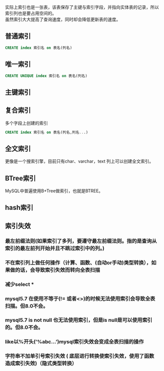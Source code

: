 
实际上索引也是一张表，该表保存了主键与索引字段，并指向实体表的记录，所以索引列也是要占用空间的。  
虽然索引大大提高了查询速度，同时却会降低更新表的速度。  

## 普通索引
```sql
CREATE index 索引名 on 表名(列名)
```
## 唯一索引
```sql
CREATE UNIQUE index 索引名 on 表名(列名)
```
## 主键索引

## 复合索引
多个字段上创建的索引
```sql
CREATE index 索引名 on 表名(列名,列名...)
```
## 全文索引
更像是一个搜索引擎，目前只有char、varchar，text 列上可以创建全文索引。

## BTree索引
MySQL中普遍使用B+Tree做索引，也就是BTREE。
## hash索引

## 索引失效

### 最左前缀法则(如果索引了多列，要遵守最左前缀法则。指的是查询从索引的最左前列开始并且不跳过索引中的列。)
### 不在索引列上做任何操作（计算、函数、(自动or手动)类型转换），如果做的话，会导致索引失效而转向全表扫描

### 减少select *
### mysql5.7 在使用不等于(!= 或者<>)的时候无法使用索引会导致全表扫描。但8.0不会。
### mysql5.7 is not null 也无法使用索引，但是is null是可以使用索引的。但8.0不会。
### like以%开头(’%abc…’)mysql索引失效会变成全表扫描的操作
### 字符串不加单引号索引失效 ( 底层进行转换使索引失效，使用了函数造成索引失效)（隐式类型转换）
